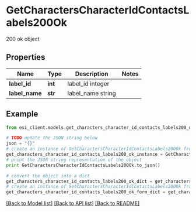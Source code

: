 # GetCharactersCharacterIdContactsLabels200Ok

200 ok object

## Properties

Name | Type | Description | Notes
------------ | ------------- | ------------- | -------------
**label_id** | **int** | label_id integer | 
**label_name** | **str** | label_name string | 

## Example

```python
from esi_client.models.get_characters_character_id_contacts_labels200_ok import GetCharactersCharacterIdContactsLabels200Ok

# TODO update the JSON string below
json = "{}"
# create an instance of GetCharactersCharacterIdContactsLabels200Ok from a JSON string
get_characters_character_id_contacts_labels200_ok_instance = GetCharactersCharacterIdContactsLabels200Ok.from_json(json)
# print the JSON string representation of the object
print GetCharactersCharacterIdContactsLabels200Ok.to_json()

# convert the object into a dict
get_characters_character_id_contacts_labels200_ok_dict = get_characters_character_id_contacts_labels200_ok_instance.to_dict()
# create an instance of GetCharactersCharacterIdContactsLabels200Ok from a dict
get_characters_character_id_contacts_labels200_ok_form_dict = get_characters_character_id_contacts_labels200_ok.from_dict(get_characters_character_id_contacts_labels200_ok_dict)
```
[[Back to Model list]](../README.md#documentation-for-models) [[Back to API list]](../README.md#documentation-for-api-endpoints) [[Back to README]](../README.md)


